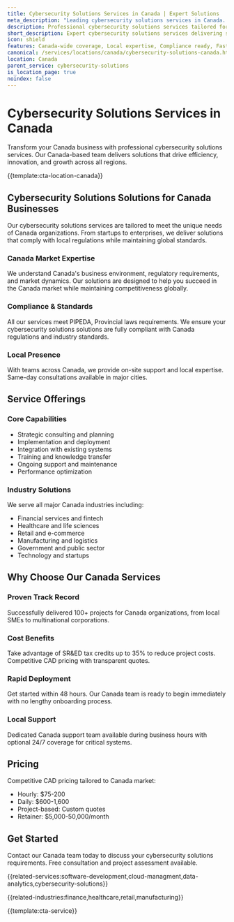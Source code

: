 ```yaml
---
title: Cybersecurity Solutions Services in Canada | Expert Solutions
meta_description: "Leading cybersecurity solutions services in Canada. Expert teams, proven results, SR&ED tax credits up to 35%. Get started today."
description: Professional cybersecurity solutions services tailored for Canada businesses
short_description: Expert cybersecurity solutions services delivering solutions across Canada.
icon: shield
features: Canada-wide coverage, Local expertise, Compliance ready, Fast deployment, Cost-effective, Proven results
canonical: /services/locations/canada/cybersecurity-solutions-canada.html
location: Canada
parent_service: cybersecurity-solutions
is_location_page: true
noindex: false
---
```


# Cybersecurity Solutions Services in Canada

Transform your Canada business with professional cybersecurity solutions services. Our Canada-based team delivers solutions that drive efficiency, innovation, and growth across all regions.

{{template:cta-location-canada}}

## Cybersecurity Solutions Solutions for Canada Businesses

Our cybersecurity solutions services are tailored to meet the unique needs of Canada organizations. From startups to enterprises, we deliver solutions that comply with local regulations while maintaining global standards.

### Canada Market Expertise

We understand Canada's business environment, regulatory requirements, and market dynamics. Our solutions are designed to help you succeed in the Canada market while maintaining competitiveness globally.

### Compliance & Standards

All our services meet PIPEDA, Provincial laws requirements. We ensure your cybersecurity solutions solutions are fully compliant with Canada regulations and industry standards.

### Local Presence

With teams across Canada, we provide on-site support and local expertise. Same-day consultations available in major cities.

## Service Offerings

### Core Capabilities
- Strategic consulting and planning
- Implementation and deployment
- Integration with existing systems
- Training and knowledge transfer
- Ongoing support and maintenance
- Performance optimization

### Industry Solutions
We serve all major Canada industries including:
- Financial services and fintech
- Healthcare and life sciences
- Retail and e-commerce
- Manufacturing and logistics
- Government and public sector
- Technology and startups

## Why Choose Our Canada Services

### Proven Track Record
Successfully delivered 100+ projects for Canada organizations, from local SMEs to multinational corporations.

### Cost Benefits
Take advantage of SR&ED tax credits up to 35% to reduce project costs. Competitive CAD pricing with transparent quotes.

### Rapid Deployment
Get started within 48 hours. Our Canada team is ready to begin immediately with no lengthy onboarding process.

### Local Support
Dedicated Canada support team available during business hours with optional 24/7 coverage for critical systems.

## Pricing

Competitive CAD pricing tailored to Canada market:
- Hourly: $75-200
- Daily: $600-1,600
- Project-based: Custom quotes
- Retainer: $5,000-50,000/month

## Get Started

Contact our Canada team today to discuss your cybersecurity solutions requirements. Free consultation and project assessment available.

{{related-services:software-development,cloud-managment,data-analytics,cybersecurity-solutions}}

{{related-industries:finance,healthcare,retail,manufacturing}}

{{template:cta-service}}
